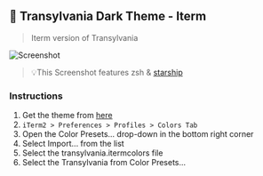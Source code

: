 ## 🦇 Transylvania Dark Theme - Iterm

> Iterm version of Transylvania

![Screenshot](https://raw.githubusercontent.com/matheusps/transylvania/master/iterm/screenshot.png)

> 💡This Screenshot features zsh & [starship](https://github.com/starship/starship)

### Instructions

1. Get the theme from [here](https://github.com/matheusps/transylvania/blob/master/iterm/Transylvania.itermcolors)
2. `iTerm2 > Preferences > Profiles > Colors Tab`
3. Open the Color Presets... drop-down in the bottom right corner
4. Select Import... from the list
5. Select the transylvania.itermcolors file
6. Select the Transylvania from Color Presets...